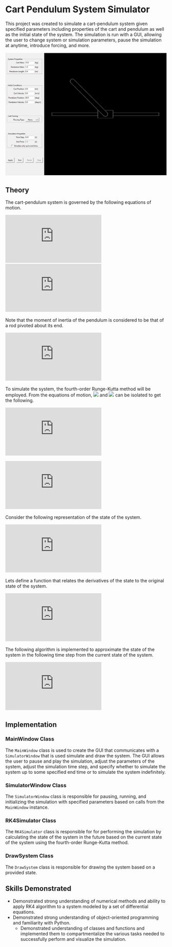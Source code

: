 # Cart Pendulum System Simulator

This project was created to simulate a cart-pendulum system given specified parameters including properties of the cart and pendulum as well as the initial state of the system. The simulation is run with a GUI, allowing the user to change system or simulation parameters, pause the simulation at anytime, introduce forcing, and more. 

![GUI and simulation screenshot](https://github.com/BrandonBNguyen/Cart-Pendulum-Simulator/blob/main/screenshots/showcase.PNG)

## Theory

The cart-pendulum system is governed by the following equations of motion.

![Eq1](https://latex.codecogs.com/gif.latex?%5CLARGE%20%5Cleft%28%20m_c%20&plus;%20m_p%20%5Cright%29%20%5Cddot%7Bx%7D%20-%20m_p%20l%20%5Cddot%7B%5Ctheta%7D%20%5Ccos%5Ctheta%20&plus;%20m_p%20l%20%5Cdot%7B%5Ctheta%7D%5E2%20%5Csin%5Ctheta%20%3D%20u)
![Eq2](https://latex.codecogs.com/gif.latex?%5CLARGE%20-m_p%20l%20%5Cddot%7Bx%7D%20%5Ccos%5Ctheta%20&plus;%20%5Cleft%28I_p%20&plus;%20m_p%20l%20%5E2%20%5Cright%29%5Cddot%7B%5Ctheta%7D-m_p%20g%20l%20%5Csin%5Ctheta%20%3D%200)

Note that the moment of inertia of the pendulum is considered to be that of a rod pivoted about its end.

![Pendulum moment of inertia](https://latex.codecogs.com/gif.latex?%5CLARGE%20I_p%20%3D%20%5Cfrac%7B1%7D%7B3%7D%20m_p%20l%5E3)

To simulate the system, the fourth-order Runge-Kutta method will be employed. From the equations of motion, <img src="https://render.githubusercontent.com/render/math?math=\ddot%20x"> and <img src="https://render.githubusercontent.com/render/math?math=\ddot%20\theta"> can be isolated to get the following.

![x_ddot](https://latex.codecogs.com/gif.latex?%5CLARGE%20%5Cddot%7Bx%7D%20%3D%20%5Cfrac%7B%5Cfrac%7B%5Cleft%28%20m_p%20l%20%5Cright%20%29%5E2%20g%20%5Csin%5Ctheta%20%5Ccos%5Ctheta%7D%7BI_p%20&plus;%20m_p%20l%5E2%7D%20-%20m_p%20l%20%5Cdot%7B%5Ctheta%7D%5E2%20%5Csin%5Ctheta%20&plus;%20u%7D%7Bm_c%20&plus;%20m_p%20-%20%5Cfrac%7B%5Cleft%28%20m_p%20l%20%5Ccos%5Ctheta%20%5Cright%20%29%5E2%7D%7BI_p%20&plus;%20m_p%20l%5E2%7D%7D)

![theta_ddot](https://latex.codecogs.com/gif.latex?%5CLARGE%20%5Cddot%7B%5Ctheta%7D%20%3D%20%5Cfrac%7Bu%20-%20m_p%20l%20%5Cdot%7B%5Ctheta%7D%5E2%20%5Csin%5Ctheta%20&plus;%20%5Cleft%28%20m_c%20&plus;%20m_p%20%5Cright%20%29%20g%20%5Ctan%5Ctheta%7D%7B%5Cfrac%7B%5Cleft%28%20I_p%20&plus;%20m_p%20l%5E2%20%5Cright%29%5Cleft%28%20m_c%20&plus;%20m_p%20%5Cright%20%29%7D%7Bm_p%20l%20%5Ccos%5Ctheta%7D%20-%20m_p%20l%20%5Ccos%5Ctheta%7D)

Consider the following representation of the state of the system.

![State representation](https://latex.codecogs.com/gif.latex?%5CLARGE%20%5Cvec%7Br%7D%20%3D%20%5Cbegin%7Bbmatrix%7D%20x%5C%5C%20v%5C%5C%20%5Ctheta%5C%5C%20%5Comega%20%5Cend%7Bbmatrix%7D)

Lets define a function that relates the derivatives of the state to the original state of the system.

![derivative of state function](https://latex.codecogs.com/gif.latex?%5CLARGE%20%5Cdot%7B%5Cvec%7Br%7D%7D%20%3D%20f%5Cleft%28%5Cvec%7Br%7D%2C%20t%20%5Cright%20%29%20%3D%20%5Cbegin%7Bbmatrix%7D%20%5Cdot%7Bx%7D%5C%5C%20%5Cdot%7Bv%7D%5C%5C%20%5Cdot%7B%5Ctheta%7D%5C%5C%20%5Cdot%7B%5Comega%7D%20%5Cend%7Bbmatrix%7D%20%3D%20%5Cbegin%7Bbmatrix%7D%20v%5C%5C%20%5Cddot%7Bx%7D%5C%5C%20%5Comega%5C%5C%20%5Cddot%7B%5Ctheta%7D%20%5Cend%7Bbmatrix%7D)

The following algorithm is implemented to approximate the state of the system in the following time step from the current state of the system.

![RK4 algorithm equations](https://latex.codecogs.com/gif.latex?%5CLARGE%20k_1%20%3D%20f%28%5Cvec%7Br%7D_i%2C%20t_i%29%5C%5C%5B0.5%20em%5D%20k_2%20%3D%20f%5Cleft%28%20%5Cvec%7Br%7D_i%20&plus;%20%5Cfrac%7Bh%7D%7B2%7Dk_1%2C%20t_i%20&plus;%20%5Cfrac%7Bh%7D%7B2%7D%20%5Cright%20%29%5C%5C%5B0.5%20em%5D%20k_3%20%3D%20f%5Cleft%28%20%5Cvec%7Br%7D_i%20&plus;%20%5Cfrac%7Bh%7D%7B2%7Dk_2%2C%20t_i%20&plus;%20%5Cfrac%7Bh%7D%7B2%7D%20%5Cright%20%29%5C%5C%5B0.5%20em%5D%20k_4%20%3D%20f%5Cleft%28%20%5Cvec%7Br%7D_i%20&plus;%20hk_3%2C%20t_i%20&plus;%20h%20%5Cright%20%29%5C%5C%5B2%20em%5D%20%5Cvec%7Br%7D_%7Bi&plus;1%7D%20%3D%20%5Cvec%7Br%7D_i%20&plus;%20%5Cfrac%7Bh%7D%7B6%7D%20%5Cleft%28%20k_1%20&plus;%202%20k_2%20&plus;%202%20k_3%20&plus;%20k_4%20%5Cright%20%29)

## Implementation

### MainWindow Class

The `MainWindow` class is used to create the GUI that communicates with a `SimulatorWindow` that is used simulate and draw the system. The GUI allows the user to pause and play the simulation, adjust the parameters of the system,  adjust the simulation time step, and specify whether to simulate the system up to some specified end time or to simulate the system indefinitely. 

### SimulatorWindow Class

The `SimulatorWindow` class is responsible for pausing, running, and initializing the simulation with specified parameters based on calls from the `MainWindow` instance.

### RK4Simulator Class

The `RK4Simulator` class is responsible for for performing the simulation by calculating the state of the system in the future based on the current state of the system using the fourth-order Runge-Kutta method.

### DrawSystem Class

The `DrawSystem` class is responsible for drawing the system based on a provided state. 

## Skills Demonstrated

 - Demonstrated strong understanding of numerical methods and ability to apply RK4 algorithm to a system modeled by a set of differential equations.
 - Demonstrated strong understanding of object-oriented programming and familiarity with Python.
	 - Demonstrated understanding of classes and functions and implemented them to compartmentalize the various tasks needed to successfully perform and visualize the simulation.
